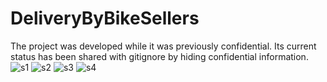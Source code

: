 # DeliveryByBikeSellers
The project was developed while it was previously confidential. Its current status has been shared with gitignore by hiding confidential information.
![s1](https://user-images.githubusercontent.com/73459364/218690004-a5a17bbb-fa2c-4e1a-bb51-ea3d7ebbd5c4.png) ![s2](https://user-images.githubusercontent.com/73459364/218690020-25a7ec8a-88e7-40f3-ba05-6217bfc5d40d.png) ![s3](https://user-images.githubusercontent.com/73459364/218690029-1f92ec71-a78d-475b-b82a-5708b919c206.png) ![s4](https://user-images.githubusercontent.com/73459364/218690044-5199f5fd-dd7e-4890-9f35-6ffe21925510.png)
